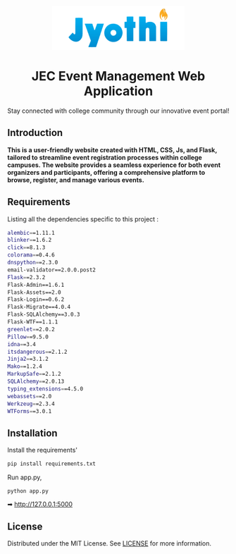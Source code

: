 <br/>
<p align="center">
    <img src="eventportal/static/img/final.png" alt="Logo" width="300" height="100">
    <h1 align="center">JEC Event Management Web Application</h1>

  </a>

  <p align="center">
    Stay connected with college community through our innovative event portal!

## Introduction

**This is a user-friendly website created with HTML, CSS, Js, and Flask, tailored to streamline event registration processes within college campuses. The website provides a seamless experience for both event organizers and participants, offering a comprehensive platform to browse, register, and manage various events.**

   
## Requirements

 Listing all the dependencies specific to this project :

```sh
alembic==1.11.1
blinker==1.6.2
click==8.1.3
colorama==0.4.6
dnspython==2.3.0
email-validator==2.0.0.post2
Flask==2.3.2
Flask-Admin==1.6.1
Flask-Assets==2.0
Flask-Login==0.6.2
Flask-Migrate==4.0.4
Flask-SQLAlchemy==3.0.3
Flask-WTF==1.1.1
greenlet==2.0.2
Pillow==9.5.0
idna==3.4
itsdangerous==2.1.2
Jinja2==3.1.2
Mako==1.2.4
MarkupSafe==2.1.2
SQLAlchemy==2.0.13
typing_extensions==4.5.0
webassets==2.0
Werkzeug==2.3.4
WTForms==3.0.1
```

## Installation


Install the requirements'
```sh
pip install requirements.txt
```

Run app.py,

```
python app.py
```

➡ http://127.0.0.1:5000

## License

Distributed under the MIT License. See [LICENSE](LICENSE) for more information.





